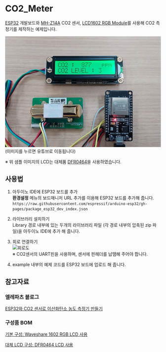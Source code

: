# CO2_Meter  

[ESP32](https://www.eleparts.co.kr/EPXRVLBX) 개발보드와 [MH-Z14A](https://www.eleparts.co.kr/goods/view?no=3186568) CO2 센서, [LCD1602 RGB Module](https://www.eleparts.co.kr/goods/view?no=10488490)를 사용해 CO2 측정기를 제작하는 예제입니다.  

[![샘플 이미지+유튜브 바로가기](https://raw.githubusercontent.com/eleparts/CO2_Meter/main/img/CO2_meter_sampel.jpg)](https://www.youtube.com/watch?v=iwCHd-AVvbM)  
(이미지를 누르면 유튜브로 이동됩니다)  

※ 위 샘플 이미지의 LCD는 대체품 [DFR0464](https://www.eleparts.co.kr/EPXV6B3U)을 사용하였습니다.  

## 사용법  

1. 아두이노 IDE에 ESP32 보드를 추가  
**환경설정** 메뉴의 보드매니저 URL 추가를 이용해 ESP32 보드를 추가해 줍니다.
```https://raw.githubusercontent.com/espressif/arduino-esp32/gh-pages/package_esp32_dev_index.json```

2. 라이브러리 설치하기  
Library 경로 내부에 있는 두개의 라이브러리 파일 (각 경로 내부의 압축된 zip 파일)을 아두이노 IDE에 추가 해 줍니다.  

3. 회로 연결하기  
![회로도](https://raw.githubusercontent.com/eleparts/CO2_Meter/main/img/CO2_Meter.png)  
※ CO2센서의 UART핀을 사용하며, 센서에 핀헤더를 납땜해 주어야 합니다.  

4. example 내부의 예제 코드를 ESP32 보드에 업로드 해 줍니다.  

## 참고자료  

### 엘레파츠 블로그  

[ESP32와 CO2 센서로 이산화탄소 농도 측정기 만들기](https://blog.naver.com/elepartsblog/223046208897)  

### 구성품 BOM  

[기본 구성: Waveshare 1602 RGB LCD 사용](https://www.eleparts.co.kr/bom/share?pj_seq=5CGDR8JY5&hseq=0OKBT2Y2)  

[대체 LCD 구성: DFR0464 LCD 사용](https://www.eleparts.co.kr/bom/share?pj_seq=U1ZRM5JY5&hseq=PTGMB8Y2)  
